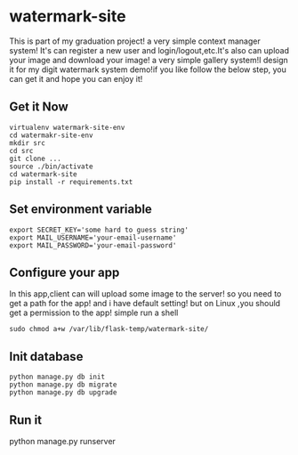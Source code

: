 # watermark-site
This is part of my graduation project! a very simple context manager system!
It's can register a new user and login/logout,etc.It's also can upload your
image and download your image! a very simple gallery system!I design it for
my digit watermark system demo!if you like follow the below step, you can get
it and hope you can enjoy it!

Get it Now
----------
```shell
virtualenv watermark-site-env
cd watermakr-site-env
mkdir src
cd src
git clone ...
source ./bin/activate
cd watermark-site
pip install -r requirements.txt
```

Set environment variable
------------------------
```shell
export SECRET_KEY='some hard to guess string'
export MAIL_USERNAME='your-email-username'
export MAIL_PASSWORD='your-email-password'
```
Configure your app
------------------
In this app,client can  will upload some image to the server! so you need to get a path for the app!
and i have default setting! but on Linux ,you should get a permission to the app! simple run a shell
```shell
sudo chmod a+w /var/lib/flask-temp/watermark-site/
```

Init database 
-------------
```shell
python manage.py db init
python manage.py db migrate
python manage.py db upgrade
```
Run it
------
python manage.py runserver
